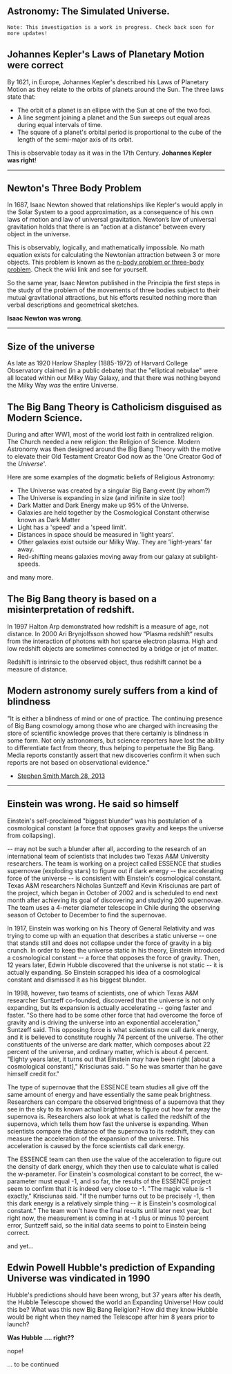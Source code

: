 <meta name="title" content="Astronomy: The Simulated Universe" />
<meta name="description" content="During and after WW1, most of the world lost faith in centralized religion. The Church needed a new religion: the Religion of Science. Modern Astronomy was then designed around the Big Bang Theory with the motive to elevate their Old Testament Creator God now as the 'One Creator God of the Universe'." />

<assetRenderer source="unused"></assetRenderer>

<div style="clear: both" />

## Astronomy: The Simulated Universe.

```
Note: This investigation is a work in progress. Check back soon for more updates!
```

## Johannes Kepler's Laws of Planetary Motion were correct

By 1621, in Europe, Johannes Kepler's described his Laws of Planetary Motion
as they relate to the orbits of planets around the Sun.
The three laws state that:

* The orbit of a planet is an ellipse with the Sun at one of the two foci.
* A line segment joining a planet and the Sun sweeps out equal areas during equal intervals of time.
* The square of a planet's orbital period is proportional to the cube of the length of the semi-major axis of its orbit.

This is observable today as it was in the 17th Century. **Johannes Kepler was right**!

---

## Newton's Three Body Problem

In 1687, Isaac Newton showed that relationships like Kepler's would apply
in the Solar System to a good approximation, as a consequence of his own laws of motion
and law of universal gravitation.
Newton’s law of universal gravitation holds that there is an “action at a distance”
between every object in the universe.

This is observably, logically, and mathematically impossible.
No math equation exists for calculating the Newtonian attraction between 3 or more objects.
This problem is known as
the [n-body problem or three-body problem](https://en.wikipedia.org/wiki/N-body_problem#Three-body_problem).
Check the wiki link and see for yourself.

So the same year, Isaac Newton published in the Principia the first steps
in the study of the problem of the movements of three bodies subject to their mutual gravitational attractions,
but his efforts resulted nothing more than verbal descriptions and geometrical sketches.

**Isaac Newton was wrong**.

---

## Size of the universe

As late as 1920 Harlow Shapley (1885-1972) of Harvard College
Observatory claimed (in a public debate) that the "elliptical
nebulae" were all located within our Milky Way Galaxy, and that
there was nothing beyond the Milky Way _was_ the entire Universe.

## The Big Bang Theory is Catholicism disguised as Modern Science.

During and after WW1, most of the world lost faith in centralized religion.
The Church needed a new religion: the Religion of Science.
Modern Astronomy was then designed around the Big Bang Theory with the motive
to elevate their Old Testament Creator God now as the 'One Creator God of the _Universe_'.

Here are some examples of the dogmatic beliefs of Religious Astronomy:

* The Universe was created by a singular Big Bang event (by whom?)
* The Universe is expanding in size (and inifinite in size too!)
* Dark Matter and Dark Energy make up 95% of the Universe.
* Galaxies are held together by the Cosmological Constant otherwise known as Dark Matter
* Light has a 'speed' and a 'speed limit'.
* Distances in space should be measured in 'light years'.
* Other galaxies exist outside our Milky Way. They are 'light-years' far away.
* Red-shifting means galaxies moving away from our galaxy at sublight-speeds.

and many more.

## The Big Bang theory is based on a misinterpretation of redshift.

In 1997 Halton Arp demonstrated how redshift is a measure of age, not distance.
In 2000 Ari Brynjolfsson showed how “Plasma redshift“ results from the interaction of photons with hot sparse electron
plasma.
High and low redshift objects are sometimes connected by a bridge or jet of matter.

Redshift is intrinsic to the observed object, thus redshift cannot be a measure of distance.

## Modern astronomy surely suffers from a kind of blindness

"It is either a blindness of mind or one of practice.
The continuing presence of Big Bang cosmology among those who are charged with increasing the store of scientific
knowledge proves
that there certainly is blindness in some form. Not only astronomers, but science reporters have lost the ability to
differentiate fact from theory,
thus helping to perpetuate the Big Bang.
Media reports constantly assert that new discoveries confirm it when such reports are not based on observational
evidence."

- [Stephen Smith March 28, 2013](https://www.thunderbolts.info/wp/2013/03/28/redshifts-and-microwaves/)

---

## Einstein was wrong. He said so himself

Einstein's self-proclaimed "biggest blunder" was his postulation of a cosmological constant
(a force that opposes gravity and keeps the universe from collapsing).

-- may not be such a blunder after all, according to the research of an international team of scientists that includes
two Texas A&M University researchers.
The team is working on a project called ESSENCE that studies supernovae (exploding stars) to figure out if dark
energy -- the accelerating force of the universe -- is consistent with Einstein's cosmological constant.
Texas A&M researchers Nicholas Suntzeff and Kevin Krisciunas are part of the project, which began in October of 2002 and
is scheduled to end next month after achieving its goal of discovering and studying 200 supernovae. The team uses a
4-meter diameter telescope in Chile during the observing season of October to December to find the supernovae.

In 1917, Einstein was working on his Theory of General Relativity and was trying to come up with an equation that
describes a static universe -- one that stands still and does not collapse under the force of gravity in a big crunch.
In order to keep the universe static in his theory, Einstein introduced a cosmological constant -- a force that opposes
the force of gravity.
Then, 12 years later, Edwin Hubble discovered that the universe is not static -- it is actually expanding. So Einstein
scrapped his idea of a cosmological constant and dismissed it as his biggest blunder.

In 1998, however, two teams of scientists, one of which Texas A&M researcher Suntzeff co-founded, discovered that the
universe is not only expanding, but its expansion is actually accelerating -- going faster and faster.
"So there had to be some other force that had overcome the force of gravity and is driving the universe into an
exponential acceleration," Suntzeff said. This opposing force is what scientists now call dark energy, and it is
believed to constitute roughly 74 percent of the universe. The other constituents of the universe are dark matter, which
composes about 22 percent of the universe, and ordinary matter, which is about 4 percent.
"Eighty years later, it turns out that Einstein may have been right [about a cosmological constant]," Krisciunas said. "
So he was smarter than he gave himself credit for."

The type of supernovae that the ESSENCE team studies all give off the same amount of energy and have essentially the
same peak brightness. Researchers can compare the observed brightness of a supernova that they see in the sky to its
known actual brightness to figure out how far away the supernova is.
Researchers also look at what is called the redshift of the supernova, which tells them how fast the universe is
expanding. When scientists compare the distance of the supernova to its redshift, they can measure the acceleration of
the expansion of the universe. This acceleration is caused by the force scientists call dark energy.

The ESSENCE team can then use the value of the acceleration to figure out the density of dark energy, which they then
use to calculate what is called the w-parameter. For Einstein's cosmological constant to be correct, the w-parameter
must equal -1, and so far, the results of the ESSENCE project seem to confirm that it is indeed very close to -1.
"The magic value is -1 exactly," Krisciunas said. "If the number turns out to be precisely -1, then this dark energy is
a relatively simple thing -- it is Einstein's cosmological constant." The team won't have the final results until later
next year, but right now, the measurement is coming in at -1 plus or minus 10 percent error, Suntzeff said, so the
initial data seems to point to Einstein being correct.

and yet...

## Edwin Powell Hubble's prediction of Expanding Universe was vindicated in 1990

Hubble's predictions should have been wrong, but 37 years after his death,
the Hubble Telescope showed the world an Expanding Universe!
How could this be? What was this new Big Bang Religion?
How did they know Hubble would be right when they named the Telescope after him 8 years prior to launch?

**Was Hubble .... right??**

nope!

... to be continued 

